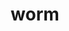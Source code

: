 ---
layout: animals&nature
title: worm
emoji: worm
permalink: 🪱.html
image: assets/img/3moji/worm.png
---